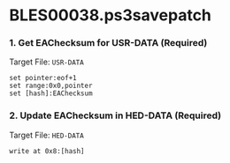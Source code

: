 # BLES00038.ps3savepatch

### 1. Get EAChecksum for USR-DATA (Required)

Target File: `USR-DATA`

```
set pointer:eof+1
set range:0x0,pointer
set [hash]:EAChecksum
```

### 2. Update EAChecksum in HED-DATA (Required)

Target File: `HED-DATA`

```
write at 0x8:[hash]
```

